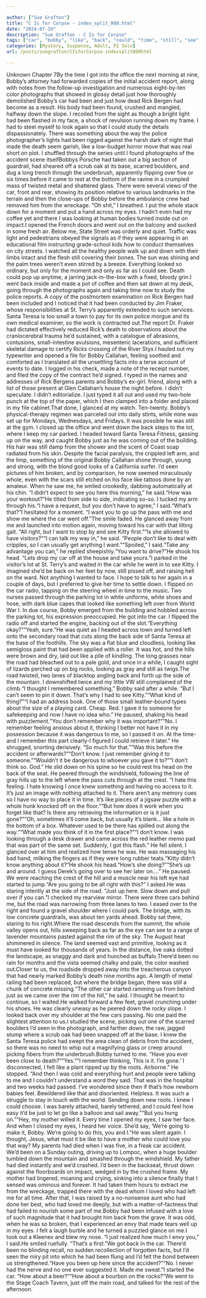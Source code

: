```yaml
---

author: ["Sue Grafton"]
title: "C Is for Corpse - index_split_008.html"
date: "2024-07-19"
description: "Sue Grafton - C Is for Corpse"
tags: ["car", "bobby", "like", "back", "could", "time", "still", "see", "road", "accident", "made", "eye", "went", "left", "rick", "something", "way", "death", "looking", "going", "side", "hill", "remember", "got", "along"]
categories: [Mystery, Suspense, Adult, PI Solo]
url: /posts/suegrafton/CIsforCorpse-indexsplit008html

---
```



Unknown
Chapter 7By the time I got into the office the next morning at nine, Bobby’s attorney had forwarded copies of the initial accident report, along with notes from the follow-up investigation and numerous eight-by-ten color photographs that showed in glossy detail just how thoroughly demolished Bobby’s car had been and just how dead Rick Bergen had become as a result. His body had been found, crushed and mangled, halfway down the slope. I recoiled from the sight as though a bright light had been flashed in my face, a shock of revulsion running down my frame. I had to steel myself to look again so that I could study the details dispassionately. There was something about the way the police photographer’s lights had been rigged against the harsh dark of night that made the death seem garish, like a low-budget horror move that was real short on plot. I shuffled through the series until I found photographs of the accident scene itselfBobbys Porsche had taken out a big section of guardrail, had sheared off a scrub oak at its base, scarred boulders, and dug a long trench through the underbrush, apparently flipping over five or six times before it came to rest at the bottom of the ravine in a crumpled mass of twisted metal and shattered glass. There were several views of the car, front and rear, showing its position relative to various landmarks in the terrain and then the close-ups of Bobby before the ambulance crew had removed him from the wreckage. “Oh shit,” I breathed. I put the whole stack down for a moment and put a hand across my eyes. I hadn’t even had my coffee yet and there I was looking at human bodies turned inside out on impact.I opened the French doors and went out on the balcony and sucked in some fresh air. Below me, State Street was orderly and quiet. Traffic was light and pedestrians obeyed the signals as if they were appearing in an educational film instructing grade-school kids how to conduct themselves on city streets. I watched all the healthy people walk up and down with their limbs intact and the flesh still covering their bones. The sun was shining and the palm trees weren’t even stirred by a breeze. Everything looked so ordinary, but only for the moment and only as far as I could see. Death could pop up anytime, a jarring jack-in-the-box with a fixed, bloody grin.I went back inside and made a pot of coffee and then sat down at my desk, going through the photographs again and taking time now to study the police reports. A copy of the postmortem examination on Rick Bergen had been included and I noticed that it had been conducted by Jim Fraker, whose responsibilities at St. Terry’s apparently extended to such services. Santa Teresa is too small a town to pay for its own police morgue and its own medical examiner, so the work is contracted out.The report Dr. Fraker had dictated effectively reduced Rick’s death to observations about the craniocerebral trauma he’d sustained, with a catalogue of abrasions, contusions, small-intestine avulsions, mesenteric lacerations, and sufficient skeletal damage to certify Ricks crossing of the River Styx.I hauled out my typewriter and opened a file for Bobby Callahan, feeling soothed and comforted as I translated all the unsettling facts into a terse account of events to date. I logged in his check, made a note of the receipt number, and filed the copy of the contract he’d signed. I typed in the names and addresses of Rick Bergens parents and Bobby’s ex-girl. friend, along with a list of those present at Glen Callahan’s house the night before. I didn’t speculate. I didn’t editorialize. I just typed it all out and used my two-hole punch at the top of the paper, which I then clamped into a folder and placed in my file cabinet.That done, I glanced at my watch. Ten-twenty. Bobby’s physical-therapy regimen was parceled out into daily stints, while mine was set up for Mondays, Wednesdays, and Fridays. It was possible he was still at the gym. I closed up the office and went down the back steps to the lot, where I keep my car parked. I headed toward Santa Teresa Fitness, gassing up on the way, and caught Bobby just as he was coming out of the building. His hair was still damp from the shower and the scent of Coast soap radiated from his skin. Despite the facial paralysis, the crippled left arm, and the limp, something of the original Bobby Callahan shone through, young and strong, with the blond good looks of a California surfer. I’d seen pictures of him broken, and by comparison, he now seemed miraculously whole, even with the scars still etched on his face like tattoos done by an amateur. When he saw me, he smiled crookedly, dabbing automatically at his chin. “I didn’t expect to see you here this morning,” he said.“How was your workout?”He tilted from side to side, indicating so-so. I tucked my arm through his.“I have a request, but you don’t have to agree,” I said.“What’s that?”I hesitated for a moment. “I want you to go up the pass with me and show me where the car went off.”The smile faded. He glanced away from me and launched into motion again, moving toward his car with that lilting gait. “All right, but I want to stop by and see Kitty first.”“Is she allowed to have visitors?”“I can talk my way in,” he said. “People don’t like to deal with cripples, so I can usually get anything I want.”“Spoiled,” I said.“Take any advantage you can,” he replied sheepishly.“You want to drive?”He shook his head. “Lets drop my car off at the house and take yours.”I parked in the visitor’s lot at St. Terry’s and waited in the car while he went in to see Kitty. I imagined she’d be back on her feet by now, still pissed off, and raising hell on the ward. Not anything I wanted to face. I hope to talk to her again in a couple of days, but I preferred to give her time to settle down. I flipped on the car radio, tapping on the steering wheel in time to the music. Two nurses passed through the parking lot in white uniforms, white shoes and hose, with dark blue capes that looked like something left over from World War I. In due course, Bobby emerged from the building and hobbled across the parking lot, his expression preoccupied. He got into the car. I flipped the radio off and started the engine, backing out of the slot.“Everything okay?”“Yeah, sure.”He was quiet as I headed across town and turned left onto the secondary road that cuts along the back side of Santa Teresa at the base of the foothills. The sky was a flat blue and cloudless, looking like semigloss paint that had been applied with a roller. It was hot, and the hills were brown and dry, laid out like a pile of kindling. The long grasses near the road had bleached out to a pale gold, and once in a while, I caught sight of lizards perched up on big rocks, looking as gray and still as twigs.The road twisted, two lanes of blacktop angling back and forth up the side of the mountain. I downshifted twice and my little VW still complained of the climb.“I thought I remembered something,” Bobby said after a while. “But I can’t seem to pin it down. That’s why I had to see Kitty.”“What kind of thing?”“I had an address book. One of those small leather-bound types about the size of a playing card. Cheap. Red. I gave it to someone for safekeeping and now I have no idea who.” He paused, shaking his head with puzzlement.“You don’t remember why it was important?”“No. I remember feeling anxious about it, thinking I better not have it in my possession because it was dangerous to me, so I passed it on. At the time-and I remember this part clearly-I figured I could retrieve it later.” He shrugged, snorting derisively. “So much for that.”“Was this before the accident or afterwards?”“Don’t know. I just remember giving it to someone.”“Wouldn’t it be dangerous to whoever you gave it to?”“I don’t think so. God.” He slid down on his spine so he could rest his head on the back of the seat. He peered through the windshield, following the line of gray hills up to the left where the pass cuts through at the crest. “I hate this feeling. I hate knowing I once knew something and having no access to it. It’s just an image with nothing attached to it. There aren’t any memory cues so I have no way to place it in time. It’s like pieces of a jigsaw puzzle with a whole hunk knocked off on the floor.”“But how does it work when you forget like that? Is there any retrieving the information or is it just gone?”“Oh, sometimes it’ll come back, but usually it’s blank... like a hole in the bottom of a box. Whatever used to be there has spilled out along the way.”“What made you think of it in the first place?”“I don’t know. I was looking through a desk drawer and came across the red leather memo pad that was part of the same set. Suddenly, I got this flash.” He fell silent. I glanced over at him and realized how tense he was. He was massaging his bad hand, milking the fingers as if they were long rubber teats.“Kitty didn’t know anything about it?”He shook his head.“How’s she doing?”“She’s up and around. I guess Derek’s going over to see her later on....” He paused. We were reaching the crest of the hill and a muscle near his left eye had started to jump.“Are you going to be all right with this?” I asked.He was staring intently at the side of the road. “Just up here. Slow down and pull over if you can.”I checked my rearview mirror. There were three cars behind me, but the road was narrowing from three lanes to two. I eased over to the right and found a gravel shoulder where I could park. The bridge, with its low concrete guardrails, was about ten yards ahead. Bobby sat there, staring to his right.Where the road descends from the summit, the whole valley opens out, hills sweeping back as far as the eye can see to a range of lavender mountains pasted against the rim of the sky. The August heat shimmered in silence. The land seemed vast and primitive, looking as it must have looked for thousands of years. In the distance, live oaks dotted the landscape, as snaggy and dark and hunched as buffalo.There’d been no rain for months and the vista seemed chalky and pale, the color washed out.Closer to us, the roadside dropped away into the treacherous canyon that had nearly marked Bobby’s death nine months ago. A length of metal railing had been replaced, but where the bridge began, there was still a chunk of concrete missing.“The other car started ramming us from behind just as we came over the rim of the hill,” he said. I thought he meant to continue, so I waited.He walked forward a few feet, gravel crunching under his shoes. He was clearly uneasy as he peered down the rocky slope. I looked back over my shoulder at the few cars passing. No one paid the slightest attention to us.I studied the scene, picking out one of the scarred boulders I’d seen in the photograph, and farther down, the raw, jagged stump where a scrub oak had been snapped off at the base. I knew the Santa Teresa police had swept the area clean of debris from the accident, so there was no need to whip out a magnifying glass or creep around picking fibers from the underbrush.Bobby turned to me. “Have you ever been close to death?”“Yes.”“I remember thinking, This is it. I’m gone.’ I disconnected, I felt like a plant ripped up by the roots. Airborne.” He stopped. “And then I was cold and everything hurt and people were talking to me and I couldn’t understand a word they said. That was in the hospital and two weeks had passed. I’ve wondered since then if that’s how newborn babies feel. Bewildered like that and disoriented. Helpless. It was such a struggle to stay in touch with the world. Sending down new roots. I knew I could choose. I was barely attached, barely tethered, and I could feel how easy it’d be just to let go like a balloon and sail away.”“But you hung on.”“Hey, my mother willed it. Every time I opened my eyes, I saw her face. And when I closed my eyes, I heard her voice. She’d say, ‘We’re going to make it, Bobby. We’re going to do this, you and I.”He was silent again. I thought, Jesus, what must it be like to have a mother who could love you that way? My parents had died when I was five, in a freak car accident. We’d been on a Sunday outing, driving up to Lompoc, when a huge boulder tumbled down the mountain and smashed through the windshield. My father had died instantly and we’d crashed. I’d been in the backseat, thrust down against the floorboards on impact, wedged in by the crushed frame. My mother had lingered, moaning and crying, sinking into a silence finally that I sensed was ominous and forever. It had taken them hours to extract me from the wreckage, trapped there with the dead whom I loved who had left me for all time. After that, I was raised by a no-nonsense aunt who had done her best, who had loved me deeply, but with a matter-of-factness that had failed to nourish some part of me.Bobby had been infused with a love of such magnitude that it had brought him back from the grave. It was odd, when he was so broken, that I experienced an envy that made tears well up in my eyes. I felt a laugh burble and he turned a puzzled glance on me.I took out a Kleenex and blew my nose. “I just realized how much I envy you,” I said.He smiled ruefully. “That’s a first.”We got back in the car. There’d been no blinding recall, no sudden recollection of forgotten facts, but I’d seen the miry pit into which he had been flung and I’d felt the bond between us strengthened.“Have you been up here since the accident?”“No. I never had the nerve and no one ever suggested it. Made me sweat.”I started the car. “How about a beer?”“How about a bourbon on the rocks?”We went to the Stage Coach Tavern, just off the main road, and talked for the rest of the afternoon.
